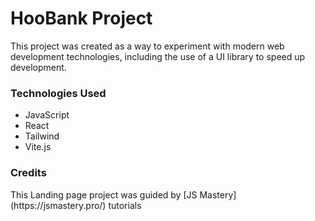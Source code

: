 # HooBank Project

This project was created as a way to experiment with modern web development technologies, including the use of a UI library to speed up development.

<h3> Technologies Used </h3>

* JavaScript
* React
* Tailwind
* Vite.js

<h3> Credits </h3>
This Landing page project was guided by [JS Mastery](https://jsmastery.pro/) tutorials